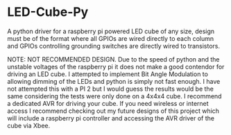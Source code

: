 LED-Cube-Py
===========

A python driver for a raspberry pi powered LED cube of any size, design must be of the format where all GPIOs are wired directly to each column and GPIOs controlling grounding switches are directly wired to transistors.

NOTE: NOT RECOMMENDED DESIGN.
Due to the speed of python and the unstable voltages of the raspberry pi it does not make a good contendor for driving an LED cube. I attempted to implement Bit Angle Modulation to allowing dimming of the LEDs and python is simply not fast enough. I have not attempted this with a PI 2 but I would guess the results would be the same considering the tests were only done on a 4x4x4 cube. I recommend a dedicated AVR for driving your cube. If you need wireless or internet access I recommend checking out my future designs of this project which will include a raspberry pi controller and accessing the AVR driver of the cube via Xbee.

